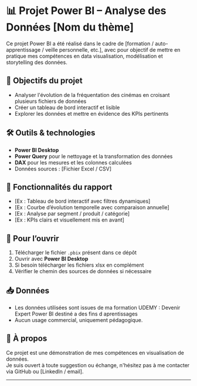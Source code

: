 # 📊 Projet Power BI – Analyse des Données [Nom du thème]

Ce projet Power BI a été réalisé dans le cadre de [formation / auto-apprentissage / veille personnelle, etc.], avec pour objectif de mettre en pratique mes compétences en data visualisation, modélisation et storytelling des données.

## 🧠 Objectifs du projet

- Analyser  l'évolution de la fréquentation des cinémas en croisant plusieurs fichiers de données 
- Créer un tableau de bord interactif et lisible
- Explorer les données et mettre en évidence des KPIs pertinents

## 🛠️ Outils & technologies

- **Power BI Desktop**
- **Power Query** pour le nettoyage et la transformation des données
- **DAX** pour les mesures et les colonnes calculées
- Données sources : [Fichier Excel / CSV]

## 📌 Fonctionnalités du rapport

- [Ex : Tableau de bord interactif avec filtres dynamiques]
- [Ex : Courbe d’évolution temporelle avec comparaison annuelle]
- [Ex : Analyse par segment / produit / catégorie]
- [Ex : KPIs clairs et visuellement mis en avant]


## 🚀 Pour l’ouvrir

1. Télécharger le fichier `.pbix` présent dans ce dépôt
2. Ouvrir avec **Power BI Desktop**
3. Si besoin télécharger les fichiers xlsx en complément 
4. Vérifier le chemin des sources de données si nécessaire

## 📥 Données

- Les données utilisées sont issues de ma formation UDEMY : Devenir Expert Power BI destiné a des fins d aprentissages 
- Aucun usage commercial, uniquement pédagogique.

## 🙋 À propos

Ce projet est une démonstration de mes compétences en visualisation de données.  
Je suis ouvert à toute suggestion ou échange, n'hésitez pas à me contacter via GitHub ou [LinkedIn / email].

---

